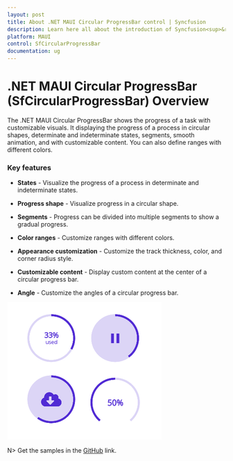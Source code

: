 ```yaml
---
layout: post
title: About .NET MAUI Circular ProgressBar control | Syncfusion
description: Learn here all about the introduction of Syncfusion<sup>&reg;</sup>.NET MAUI Circular ProgressBar (SfCircularProgressBar) control, its elements and more.
platform: MAUI
control: SfCircularProgressBar
documentation: ug
---
```


# .NET MAUI Circular ProgressBar (SfCircularProgressBar) Overview

The .NET MAUI Circular ProgressBar shows the progress of a task with customizable visuals. It displaying the progress of a process in circular shapes, determinate and indeterminate states, segments, smooth animation, and with customizable content. You can also define ranges with different colors. 

### Key features

* **States** - Visualize the progress of a process in determinate and indeterminate states.  

* **Progress shape** - Visualize progress in a circular shape.

* **Segments** - Progress can be divided into multiple segments to show a gradual progress.

* **Color ranges** - Customize ranges with different colors.

* **Appearance customization** - Customize the track thickness, color, and corner radius style. 

* **Customizable content** - Display custom content at the center of a circular progress bar.

* **Angle** - Customize the angles of a circular progress bar.

![Circular ProgresBar control for .NET MAUI.](images/overview/dotnet_maui_progressbar.png)

N> Get the samples in the [GitHub](https://github.com/syncfusion/maui-demos) link.